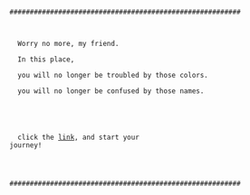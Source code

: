 <code>
#########################################################  
<br><br>
&nbsp;&nbsp;Worry no more, my friend. <br>
&nbsp;&nbsp;In this place,  <br>
&nbsp;&nbsp;you will no longer be troubled by those colors. <br>
&nbsp;&nbsp;you will no longer be confused by those names. <br>
<br>

&nbsp;&nbsp;click the [link](./google.com), and start your journey!

<br>
#########################################################  
</code>